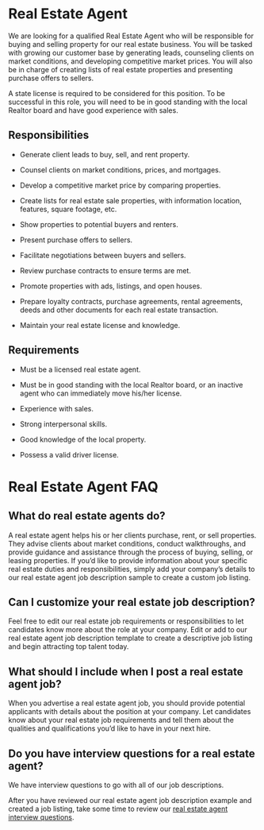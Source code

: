 # Real Estate Agent

We are looking for a qualified Real Estate Agent who will be responsible for buying and selling property for our real estate business. You will be tasked with growing our customer base by generating leads, counseling clients on market conditions, and developing competitive market prices. You will also be in charge of creating lists of real estate properties and presenting purchase offers to sellers.

A state license is required to be considered for this position. To be successful in this role, you will need to be in good standing with the local Realtor board and have good experience with sales.

## Responsibilities

* Generate client leads to buy, sell, and rent property.

* Counsel clients on market conditions, prices, and mortgages.

* Develop a competitive market price by comparing properties.

* Create lists for real estate sale properties, with information location, features, square footage, etc.

* Show properties to potential buyers and renters.

* Present purchase offers to sellers.

* Facilitate negotiations between buyers and sellers.

* Review purchase contracts to ensure terms are met.

* Promote properties with ads, listings, and open houses.

* Prepare loyalty contracts, purchase agreements, rental agreements, deeds and other documents for each real estate transaction.

* Maintain your real estate license and knowledge.

## Requirements

* Must be a licensed real estate agent.

* Must be in good standing with the local Realtor board, or an inactive agent who can immediately move his/her license.

* Experience with sales.

* Strong interpersonal skills.

* Good knowledge of the local property.

* Possess a valid driver license.
# Real Estate Agent FAQ

## What do real estate agents do?

A real estate agent helps his or her clients purchase, rent, or sell properties. They advise clients about market conditions, conduct walkthroughs, and provide guidance and assistance through the process of buying, selling, or leasing properties. If you’d like to provide information about your specific real estate duties and responsibilities, simply add your company’s details to our real estate agent job description sample to create a custom job listing.

## Can I customize your real estate job description?

Feel free to edit our real estate job requirements or responsibilities to let candidates know more about the role at your company. Edit or add to our real estate agent job description template to create a descriptive job listing and begin attracting top talent today.

## What should I include when I post a real estate agent job?

When you advertise a real estate agent job, you should provide potential applicants with details about the position at your company. Let candidates know about your real estate job requirements and tell them about the qualities and qualifications you’d like to have in your next hire.

## Do you have interview questions for a real estate agent?

We have interview questions to go with all of our job descriptions.

After you have reviewed our real estate agent job description example and created a job listing, take some time to review our <a
href="https://www.betterteam.com/real-estate-agent-interview-questions">real estate agent interview questions</a>.

